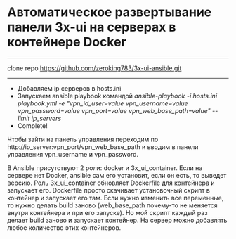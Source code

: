 # Автоматическое развертывание панели 3x-ui на серверах в контейнере Docker




---

clone repo https://github.com/zeroking783/3x-ui-ansible.git

---

- Добавляем ip серверов в hosts.ini
- Запускаем ansible playbook командой *ansible-playbook -i hosts.ini playbook.yml -e "vpn_id_user=value vpn_username=value vpn_password=value vpn_port=value vpn_web_base_path=value" --limit ip_servers*
- Complete!

Чтобы зайти на панель управления переходим по http://ip_server:vpn_port/vpn_web_base_path и вводим в панели управления vpn_username и vpn_password.

В Ansible присутствуют 2 роли: docker и 3x_ui_container. 
Если на сервере нет Docker, ansible сам его установит, если он есть, то выведет версию. 
Роль 3x_ui_container обновляет Dockerfile для контейнера и запускает его. 
Dockerfile просто скачивает установочный скрипт в контейнер и запускает его там. 
Если нужно изменить все переменные, то нужно делать build заново 
(web_base_path почему-то не меняется внутри контейнера и при его запуске). Но мой скрипт каждый раз делает build заново и запускает контейнер.
На сервер можно добавлять любое количество этих контейнеров.
